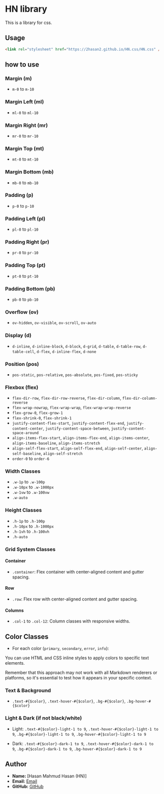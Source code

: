 # HN library

This is a library for css.

## Usage

```html
<link rel="stylesheet" href="https://2hasan2.github.io/HN.css/HN.css" />
```

## how to use

### Margin (m)
- `m-0` to `m-10`

### Margin Left (ml)
- `ml-0` to `ml-10`

### Margin Right (mr)
- `mr-0` to `mr-10`

### Margin Top (mt)
- `mt-0` to `mt-10`

### Margin Bottom (mb)
- `mb-0` to `mb-10`

### Padding (p)
- `p-0` to `p-10`

### Padding Left (pl)
- `pl-0` to `pl-10`

### Padding Right (pr)
- `pr-0` to `pr-10`

### Padding Top (pt)
- `pt-0` to `pt-10`

### Padding Bottom (pb)
- `pb-0` to `pb-10`

### Overflow (ov)
- `ov-hidden`, `ov-visible`, `ov-scroll`, `ov-auto`

### Display (d)
- `d-inline`, `d-inline-block`, `d-block`, `d-grid`, `d-table`, `d-table-row`, `d-table-cell`, `d-flex`, `d-inline-flex`, `d-none`

### Position (pos)
- `pos-static`, `pos-relative`, `pos-absolute`, `pos-fixed`, `pos-sticky`

### Flexbox (flex)
- `flex-dir-row`, `flex-dir-row-reverse`, `flex-dir-column`, `flex-dir-column-reverse`
- `flex-wrap-nowrap`, `flex-wrap-wrap`, `flex-wrap-wrap-reverse`
- `flex-grow-0`, `flex-grow-1`
- `flex-shrink-0`, `flex-shrink-1`
- `justify-content-flex-start`, `justify-content-flex-end`, `justify-content-center`, `justify-content-space-between`, `justify-content-space-around`
- `align-items-flex-start`, `align-items-flex-end`, `align-items-center`, `align-items-baseline`, `align-items-stretch`
- `align-self-flex-start`, `align-self-flex-end`, `align-self-center`, `align-self-baseline`, `align-self-stretch`
- `order-0` to `order-6`

### Width Classes
- `.w-1p` to `.w-100p`
- `.w-10px` to `.w-1000px`
- `.w-1vw` to `.w-100vw`
- `.w-auto`

### Height Classes
- `.h-1p` to `.h-100p`
- `.h-10px` to `.h-1000px`
- `.h-1vh` to `.h-100vh`
- `.h-auto`

### Grid System Classes

#### Container
- `.container`: Flex container with center-aligned content and gutter spacing.

#### Row
- `.row`: Flex row with center-aligned content and gutter spacing.

#### Columns
- `.col-1` to `.col-12`: Column classes with responsive widths.

## Color Classes

- For each color (`primary`, `secondary`, `error`, `info`):

You can use HTML and CSS inline styles to apply colors to specific text elements.

Remember that this approach may not work with all Markdown renderers or platforms, so it's essential to test how it appears in your specific context.


### Text & Background
  - `.text-#{$color}`, `.text-hover-#{$color}`, `.bg-#{$color}`, `.bg-hover-#{$color}`

### Light & Dark (if not black/white)
  - Light: `.text-#{$color}-light-1 to 9`,
           `.text-hover-#{$color}-light-1 to 9`,
           `.bg-#{$color}-light-1 to 9`,
           `.bg-hover-#{$color}-light-1 to 9`

  - Dark: `.text-#{$color}-dark-1 to 9`,
          `.text-hover-#{$color}-dark-1 to 9`,
          `.bg-#{$color}-dark-1 to 9`,
          `.bg-hover-#{$color}-dark-1 to 9`
  
## Author

- **Name:** [Hasan Mahmud Hasan (HN)]
- **Email:** [Email](mailto:hr145310@gmail.com)
- **GitHub:** [GitHub](https://github.com/2Hasan2)
